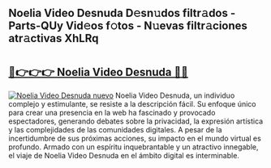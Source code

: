 ## Noelia Video Desnuda D𝚎sn𝚞dos filtr𝚊dos - Parts-QUy Vid𝚎os f𝚘tos - N𝚞evas filtr𝚊ciones atr𝚊ctivas XhLRq

# <h2><a href="http://mbci9d6.tromn.icu/?c=Noelia+Video+Desnuda">🔗👉👉👉 Noelia Video Desnuda 🔗🔗</a></h2>

[![Noelia Video Desnuda nuevo](https://i.imgur.com/pEAQMta.gif)](http://mbci9d6.tromn.icu/?c=Noelia+Video+Desnuda)
Noelia Video Desnuda, un individuo complejo y estimulante, se resiste a la descripción fácil. Su enfoque único para crear una presencia en la web ha fascinado y provocado espectadores, generando debates sobre la privacidad, la expresión artística y las complejidades de las comunidades digitales. A pesar de la incertidumbre de sus próximas acciones, su impacto en el mundo virtual es profundo. Armado con un espíritu inquebrantable y un atractivo innegable, el viaje de Noelia Video Desnuda en el ámbito digital es interminable.
